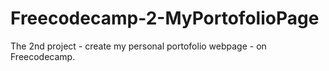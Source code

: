 # Freecodecamp-2-MyPortofolioPage
The 2nd project - create my personal portofolio webpage - on Freecodecamp.